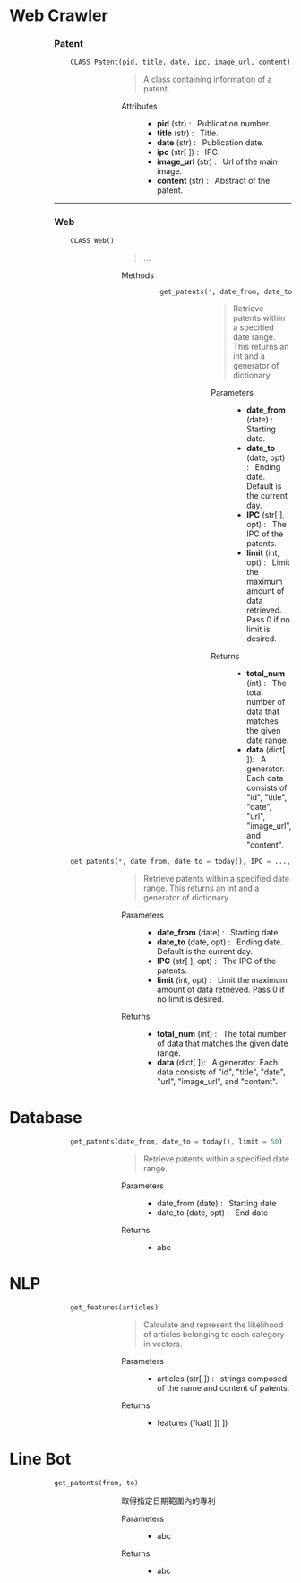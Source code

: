# Web Crawler

<dl><dd><dl><dd><dl> 

### Patent

``` py
    CLASS Patent(pid, title, date, ipc, image_url, content)
```
<dd><dl><dd><dl><dd> 
    <blockquote>
    A class containing information of a patent.
    </blockquote>
    <dl>
        <dt> Attributes </dt>
        <dd><ul>
            <li><b>pid</b> (str) :&ensp; Publication number.
            <li><b>title</b> (str) :&ensp; Title.
            <li><b>date</b> (str) :&ensp; Publication date.
            <li><b>ipc</b> (str[ ]) :&ensp; IPC.
            <li><b>image_url</b> (str) :&ensp; Url of the main image.
            <li><b>content</b> (str) :&ensp; Abstract of the patent.
        </dd>
    </dl>
</dd></dl></dd></dl></dd>

---

### Web

``` py
    CLASS Web()
```
<dd><dl><dd><dl><dd> 
    <blockquote>
    ...
    </blockquote>
    <dl>
        <dt> Methods </dt>
        <dd><dl>
        
``` py
    get_patents(*, date_from, date_to = today(), IPC = ..., limit = 50)
```
<dd><dl><dd><dl><dd> 
    <blockquote>
    Retrieve patents within a specified date range. This returns an int and a generator of dictionary.
    </blockquote>
    <dl>
        <dt> Parameters </dt>
        <dd><ul>
            <li><b>date_from</b> (date) :&ensp; Starting date.
            <li><b>date_to</b> (date, opt) :&ensp; Ending date. Default is the current day.
            <li><b>IPC</b> (str[ ], opt) :&ensp; The IPC of the patents.
            <li><b>limit</b> (int, opt) :&ensp; Limit the maximum amount of data retrieved. Pass 0 if no limit is desired.
        </dd>
        <dt> Returns </dt>
        <dd><ul>
            <li><b>total_num</b> (int) :&ensp; The total number of data that matches the given date range.
            <li><b>data</b> (dict[ ]):&ensp; A generator. Each data consists of "id", "title", "date", "url", "image_url", and "content".
        </dd>
    </dl>
</dd></dl></dd></dl></dd>
        </dl></dd>
    </dl>
</dd></dl></dd></dl></dd>

``` py
    get_patents(*, date_from, date_to = today(), IPC = ..., limit = 50)
```
<dd><dl><dd><dl><dd> 
    <blockquote>
    Retrieve patents within a specified date range. This returns an int and a generator of dictionary.
    </blockquote>
    <dl>
        <dt> Parameters </dt>
        <dd><ul>
            <li><b>date_from</b> (date) :&ensp; Starting date.
            <li><b>date_to</b> (date, opt) :&ensp; Ending date. Default is the current day.
            <li><b>IPC</b> (str[ ], opt) :&ensp; The IPC of the patents.
            <li><b>limit</b> (int, opt) :&ensp; Limit the maximum amount of data retrieved. Pass 0 if no limit is desired.
        </dd>
        <dt> Returns </dt>
        <dd><ul>
            <li><b>total_num</b> (int) :&ensp; The total number of data that matches the given date range.
            <li><b>data</b> (dict[ ]):&ensp; A generator. Each data consists of "id", "title", "date", "url", "image_url", and "content".
        </dd>
    </dl>
</dd></dl></dd></dl></dd>
</dl></dd></dl></dd></dl>


# Database

<dl><dd><dl><dd><dl> 

``` py
    get_patents(date_from, date_to = today(), limit = 50)
```
<dd><dl><dd><dl><dd> 
    <blockquote>
    Retrieve patents within a specified date range.
    </blockquote>
    <dl>
        <dt> Parameters </dt>
        <dd><ul>
            <li> date_from (date) :&ensp; Starting date
            <li> date_to (date, opt) :&ensp; End date
        </dd>
        <dt> Returns </dt>
        <dd>
            <ul><li> abc
        </dd>
    </dl>
</dd></dl></dd></dl></dd>
</dl></dd></dl></dd></dl>

# NLP

<dl><dd><dl><dd><dl> 

``` py
    get_features(articles)
```
<dd><dl><dd><dl><dd> 
    <blockquote>
    Calculate and represent the likelihood of articles belonging to each category in vectors.
    </blockquote>
    <dl>
        <dt> Parameters </dt>
        <dd>
            <ul><li> articles (str[ ]) :&ensp; strings composed of the name and content of patents.
        </dd>
        <dt> Returns </dt>
        <dd>
            <ul><li> features (float[ ][ ])
        </dd>
    </dl>
</dd></dl></dd></dl></dd>
</dl></dd></dl></dd></dl>

# Line Bot

<dl><dd><dl><dd><dl> 

    get_patents(from, to)
<dd><dl><dd><dl><dd> 
    取得指定日期範圍內的專利
    <dl>
        <dt> Parameters </dt>
        <dd>
            <ul><li> abc
        </dd>
        <dt> Returns </dt>
        <dd>
            <ul><li> abc
        </dd>
    </dl>
</dd></dl></dd></dl></dd>
</dl></dd></dl></dd></dl>